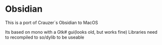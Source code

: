 # Obsidian
This is a port of Crauzer´s Obsidian to MacOS

Its based on mono with a Gtk# gui(looks old, but works fine)
Libraries need to recompiled to so/dylib to be useable
